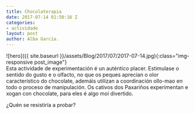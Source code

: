 ```yaml
---
title: Chocolaterapia
date: 2017-07-14 01:50:16 Z
categories:
- actividade
layout: post
author: Alba García.
---
```


![hero]({{ site.baseurl }}/assets/Blog/2017/07/2017-07-14.jpg){:class="img-responsive post_image"}
<br>
Esta actividade de experimentación é un auténtico placer. Estimulase o sentido do gusto e o olfacto, no que os peques aprecian o olor característico do chocolate, ademáis utilizan a coordinación ollo-mao en todo o proceso de manipulación.
Os cativos dos Paxariños experimentan e xogan con chocolate, para eles é algo moi divertido.

¿Quén se resistiría a probar?